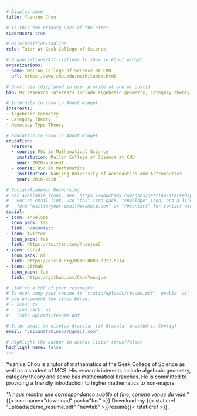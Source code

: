 ```yaml
---
# Display name
title: Yuanjue Chou

# Is this the primary user of the site?
superuser: true

# Role/position/tagline
role: Tutor at Geek College of Science

# Organizations/Affiliations to show in About widget
organizations:
- name: Mellon College of Science at CMU
  url: https://www.cmu.edu/math/index.html

# Short bio (displayed in user profile at end of posts)
bio: My research interests include algebraic geometry, category theory and some basic mathematical branches.

# Interests to show in About widget
interests:
- Algebraic Geometry
- Category Theory
- Homotopy Type Theory

# Education to show in About widget
education:
  courses:
  - course: MSc in Mathematical Science
    institution: Mellon College of Science at CMU
    year: 2020-present
  - course: BSc in Mathematics
    institution: Nanjing University of Aeronautics and Astronautics
    year: 2016-2020

# Social/Academic Networking
# For available icons, see: https://wowchemy.com/docs/getting-started/page-builder/#icons
#   For an email link, use "fas" icon pack, "envelope" icon, and a link in the
#   form "mailto:your-email@example.com" or "/#contact" for contact widget.
social:
- icon: envelope
  icon_pack: fas
  link: '/#contact'
- icon: twitter
  icon_pack: fab
  link: https://twitter.com/YuanjueC
- icon: ocrid
  icon_pack: ai
  link: https://orcid.org/0000-0003-0227-6214
- icon: github
  icon_pack: fab
  link: https://github.com/ChouYuanjue

# Link to a PDF of your resume/CV.
# To use: copy your resume to `static/uploads/resume.pdf`, enable `ai` icons in `params.toml`, 
# and uncomment the lines below.
# - icon: cv
#   icon_pack: ai
#   link: uploads/resume.pdf

# Enter email to display Gravatar (if Gravatar enabled in Config)
email: "vsixadafahin5677@gmail.com"

# Highlight the author in author lists? (true/false)
highlight_name: false
---
```


Yuanjue Chou is a tutor of mathematics at the Geek College of Science as well as a student of MCS. His research interests include algebraic geometry, category theory and some bas mathematical branches. He is committed to providing a friendly introduction to higher mathematics to non-majors

*"Il nous montre une correspondance subtile et fine, comme venue du vide."*
{{< icon name="download" pack="fas" >}} Download my {{< staticref "uploads/demo_resume.pdf" "newtab" >}}resumé{{< /staticref >}}.
